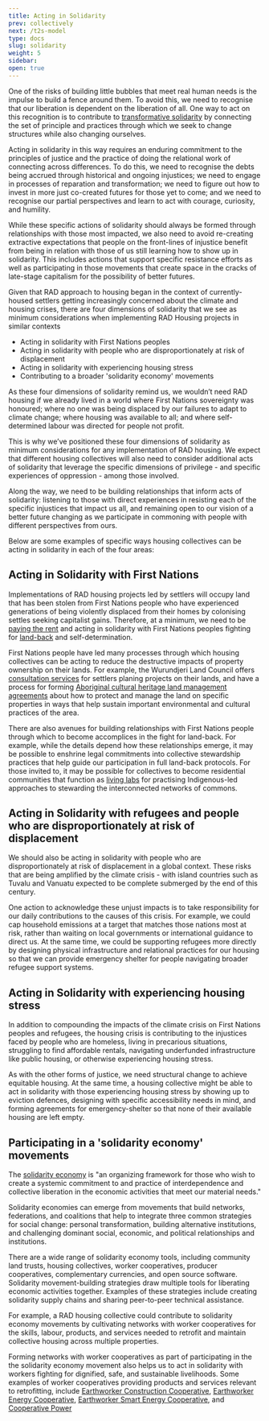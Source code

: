 ```yaml
---
title: Acting in Solidarity
prev: collectively
next: /t2s-model
type: docs
slug: solidarity
weight: 5
sidebar:
open: true
---
```

One of the risks of building little bubbles that meet real human needs is the impulse to build a fence around them. To avoid this, we need to recognise that our liberation is dependent on the liberation of all. One way to act on this recognition is to contribute to [transformative solidarity](https://commonslibrary.org/solidarity-the-past-present-and-future-of-a-world-changing-idea/) by connecting the set of principle and practices through which we seek to change structures while also changing ourselves.

Acting in solidarity in this way requires an enduring commitment to the principles of justice and the practice of doing the relational work of connecting across differences. To do this, we need to recognise the debts being accrued through historical and ongoing injustices; we need to engage in processes of reparation and transformation; we need to figure out how to invest in more just co-created futures for those yet to come; and we need to recognise our partial perspectives and learn to act with courage, curiosity, and humility. 

While these specific actions of solidarity should always be formed through relationships with those most impacted, we also need to avoid re-creating extractive expectations that people on the front-lines of injustice benefit from being in relation with those of us still learning how to show up in solidarity. This includes actions that support specific resistance efforts as well as participating in those movements that create space in the cracks of late-stage capitalism for the possibility of better futures. 

Given that RAD approach to housing began in the context of currently-housed settlers getting increasingly concerned about the climate and housing crises, there are four dimensions of solidarity that we see as minimum considerations when implementing RAD Housing projects in similar contexts

 * Acting in solidarity with First Nations peoples
 * Acting in solidarity with people who are disproportionately at risk of displacement
 * Acting in solidarity with experiencing housing stress
 * Contributing to a broader 'solidarity economy' movements  

As these four dimensions of solidarity remind us, we wouldn’t need RAD housing if we already lived in a world where First Nations sovereignty was honoured; where no one was being displaced by our failures to adapt to climate change; where housing was available to all; and where self-determined labour was directed for people not profit. 

This is why we’ve positioned these four dimensions of solidarity as minimum considerations for any implementation of RAD housing. We expect that different housing collectives will also need to consider additional acts of solidarity that leverage the specific dimensions of privilege - and specific experiences of oppression - among those involved. 

Along the way, we need to be building relationships that inform acts of solidarity: listening to those with direct experiences in resisting each of the specific injustices that impact us all, and remaining open to our vision of a better future changing as we participate in commoning with people with different perspectives from ours. 

Below are some examples of specific ways housing collectives can be acting in solidarity in each of the four areas:

## Acting in Solidarity with First Nations 
Implementations of RAD housing projects led by settlers will occupy land that has been stolen from First Nations people who have experienced generations of being violently displaced from their homes by colonising settles seeking capitalist gains. Therefore, at a minimum, we need to be [paying the rent](https://paytherent.net.au/) and acting in solidarity with First Nations peoples fighting for [land-back](https://www.commonground.org.au/article/land-back) and self-determination. 

First Nations people have led many processes through which housing collectives can be acting to reduce the destructive impacts of property ownership on their lands. For example, the Wurundjeri Land Council offers [consultation services](https://www.wurundjeri.com.au/services/cultural-consultations/) for settlers planing projects on their lands, and have a process for forming [Aboriginal cultural heritage land management agreements](https://www.firstpeoplesrelations.vic.gov.au/aboriginal-cultural-heritage-land-management-agreements) about how to protect and manage the land on specific properties in ways that help sustain important environmental and cultural practices of the area.  

There are also avenues for building relationships with First Nations people through which to become accomplices in the fight for land-back. For example, while the details depend how these relationships emerge, it may be possible to enshrine legal commitments into collective stewardship practices that help guide our participation in full land-back protocols. For those invited to, it may be possible for collectives to become residential communities that function as [living labs](https://blogs.deakin.edu.au/nikeriinstitute/the-indigenous-knowledges-systems-lab/) for practising Indigenous-led approaches to stewarding the interconnected networks of commons.

## Acting in Solidarity with refugees and people who are disproportionately at risk of displacement
We should also be acting in solidarity with people who are disproportionately at risk of displacement in a global context. These risks that are being amplified by the climate crisis - with island countries such as Tuvalu and Vanuatu expected to be complete submerged by the end of this century.

One action to acknowledge these unjust impacts is to take responsibility for our daily contributions to the causes of this crisis. For example, we could cap household emissions at a target that matches those nations most at risk, rather than waiting on local governments or international guidance to direct us. At the same time, we could be supporting refugees more directly by designing physical infrastructure and relational practices for our housing so that we can provide emergency shelter for people navigating broader refugee support systems. 

## Acting in Solidarity with experiencing housing stress
In addition to compounding the impacts of the climate crisis on First Nations peoples and refugees, the housing crisis is contributing to the injustices faced by people who are homeless, living in precarious situations, struggling to find affordable rentals, navigating underfunded infrastructure like public housing, or otherwise experiencing housing stress. 

As with the other forms of justice, we need structural change to achieve equitable housing. At the same time, a housing collective might be able to act in solidarity with those experiencing housing stress by showing up to eviction defences, designing with specific accessibility needs in mind, and forming agreements for emergency-shelter so that none of their available housing are left empty. 
 
## Participating in a 'solidarity economy' movements
The [solidarity economy](https://solidarityeconomyprinciples.org/what-do-we-mean-by-solidarity-economy/) is "an organizing framework for those who wish to create a systemic commitment to and practice of interdependence and collective liberation in the economic activities that meet our material needs."

Solidarity economies can emerge from movements that build networks, federations, and coalitions that help to integrate three common strategies for social change: personal transformation, building alternative institutions, and challenging dominant  social, economic, and political relationships and institutions.

There are a wide range of solidarity economy tools, including community land trusts, housing collectives, worker cooperatives, producer cooperatives, complementary currencies, and open source software. Solidarity movement-building strategies draw multiple tools for liberating economic activities together. Examples of these strategies include creating solidarity supply chains and sharing peer-to-peer technical assistance.

For example, a RAD housing collective could contribute to solidarity economy movements by cultivating networks with worker cooperatives for the skills, labour, products, and services needed to retrofit and maintain collective housing across multiple properties. 

Forming networks with worker cooperatives as part of participating in the the solidarity economy movement also helps us to act in solidarity with workers fighting for dignified, safe, and sustainable livelihoods. Some examples of worker cooperatives providing products and services relevant to retrofitting, include [Earthworker Construction Cooperative](https://www.ecccoop.au/), [Earthworker Energy Cooperative](https://earthworkerenergy.coop/), [Earthworker Smart Energy Cooperative](https://smartenergycooperative.com.au/),  and [Cooperative Power](https://www.cooperativepower.org.au/)

